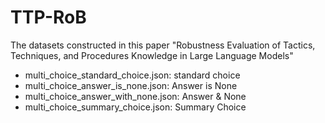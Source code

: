 # TTP-RoB
The datasets constructed in this paper "Robustness Evaluation of Tactics, Techniques, and Procedures Knowledge in Large Language Models"
- multi_choice_standard_choice.json: standard choice
- multi_choice_answer_is_none.json: Answer is None
- multi_choice_answer_with_none.json: Answer & None
- multi_choice_summary_choice.json: Summary Choice


